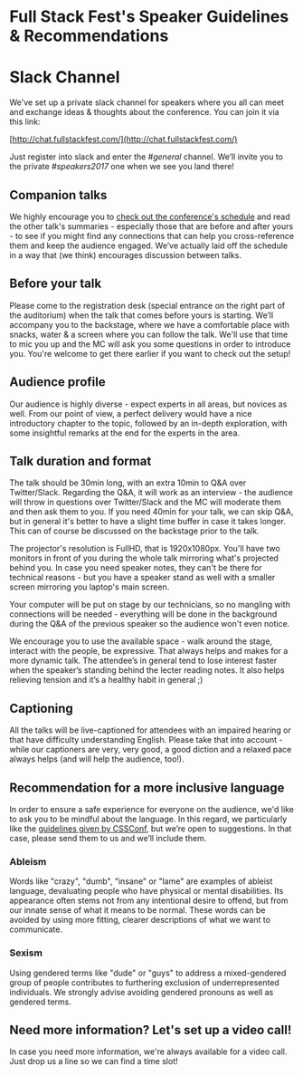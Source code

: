 # Full Stack Fest's Speaker Guidelines & Recommendations

# Slack Channel

We've set up a private slack channel for speakers where you all can meet and exchange ideas & thoughts about the conference. You can join it via this link:

[http://chat.fullstackfest.com/](http://chat.fullstackfest.com/)

Just register into slack and enter the _\#general_ channel. We’ll invite you to the private _\#speakers2017_ one when we see you land there!

## Companion talks

We highly encourage you to [check out the conference's schedule](https://2017.fullstackfest.com/agenda/) and read the other talk's summaries - especially those that are before and after yours - to see if you might find any connections that can help you cross-reference them and keep the audience engaged. We’ve actually laid off the schedule in a way that \(we think\) encourages discussion between talks.

## Before your talk

Please come to the registration desk \(special entrance on the right part of the auditorium\) when the talk that comes before yours is starting. We’ll accompany you to the backstage, where we have a comfortable place with snacks, water & a screen where you can follow the talk. We'll use that time to mic you up and the MC will ask you some questions in order to introduce you. You're welcome to get there earlier if you want to check out the setup!

## Audience profile

Our audience is highly diverse - expect experts in all areas, but novices as well. From our point of view, a perfect delivery would have a nice introductory chapter to the topic, followed by an in-depth exploration, with some insightful remarks at the end for the experts in the area.

## Talk duration and format

The talk should be 30min long, with an extra 10min to Q&A over Twitter/Slack. Regarding the Q&A, it will work as an interview - the audience will throw in questions over Twitter/Slack and the MC will moderate them and then ask them to you. If you need 40min for your talk, we can skip Q&A, but in general it's better to have a slight time buffer in case it takes longer. This can of course be discussed on the backstage prior to the talk.

The projector's resolution is FullHD, that is 1920x1080px. You'll have two monitors in front of you during the whole talk mirroring what's projected behind you. In case you need speaker notes, they can't be there for technical reasons - but you have a speaker stand as well with a smaller screen mirroring you laptop's main screen.

Your computer will be put on stage by our technicians, so no mangling with connections will be needed - everything will be done in the background during the Q&A of the previous speaker so the audience won't even notice.

We encourage you to use the available space - walk around the stage, interact with the people, be expressive. That always helps and makes for a more dynamic talk. The attendee’s in general tend to lose interest faster when the speaker’s standing behind the lecter reading notes. It also helps relieving tension and it’s a healthy habit in general ;\)

## Captioning

All the talks will be live-captioned for attendees with an impaired hearing or that have difficulty understanding English. Please take that into account - while our captioners are very, very good, a good diction and a relaxed pace always helps \(and will help the audience, too!\).

## Recommendation for a more inclusive language

In order to ensure a safe experience for everyone on the audience, we'd like to ask you to be mindful about the language. In this regard, we particularly like the [guidelines given by CSSConf](http://2016.cssconf.com.au/codeofconduct/), but we’re open to suggestions. In that case, please send them to us and we’ll include them.

### Ableism

Words like "crazy", "dumb", "insane" or "lame" are examples of ableist language, devaluating people who have physical or mental disabilities. Its appearance often stems not from any intentional desire to offend, but from our innate sense of what it means to be normal. These words can be avoided by using more fitting, clearer descriptions of what we want to communicate.

### Sexism

Using gendered terms like "dude" or "guys" to address a mixed-gendered group of people contributes to furthering exclusion of underrepresented individuals. We strongly advise avoiding gendered pronouns as well as gendered terms.

## Need more information? Let's set up a video call!

In case you need more information, we're always available for a video call. Just drop us a line so we can find a time slot!

